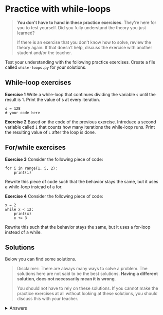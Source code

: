 # Practice with while-loops
> **You don't have to hand in these practice exercises.** They're here for you to test yourself. Did you fully understand the theory you just learned?
>
> If there is an exercise that you don't know how to solve, review the theory again. If that doesn't help, discuss the exercise with another student and/or the teacher.

Test your understanding with the following practice exercises. Create a file called `while-loops.py` for your solutions.

## While-loop exercises
**Exercise 1** Write a while-loop that continues dividing the variable `s` until the result is 1. Print the value of s at every iteration.

    s = 128
    # your code here

**Exercise 2** Based on the code of the previous exercise. Introduce a second variable called `i` that counts how many iterations the while-loop runs. Print the resulting value of `i` after the loop is done.

## For/while exercises
**Exercise 3** Consider the following piece of code:

    for i in range(1, 5, 2):
        print(i)

Rewrite this piece of code such that the behavior stays the same, but it uses a while-loop instead of a for.

**Exercise 4**
Consider the following piece of code:

    x = 2
    while x < 12:
        print(x)
        x += 3

Rewrite this such that the behavior stays the same, but it uses a for-loop instead of a while.

## Solutions
Below you can find some solutions.

> Disclaimer: There are always many ways to solve a problem. The solutions here are not said to be the best solutions.
**Having a different solution, does not necessarily mean it is wrong**.
>
> You should not have to rely on these solutions. If you cannot make the practice exercises at all without looking at these solutions, you should discuss this with your teacher.

<details markdown="1"><summary  markdown="span">Answers</summary>

**Exercise 1**

    s = 128
    while s > 1:
        s /= 2
        print(s)

**Exercise 2**

    s = 128
    i = 0
    while s > 1:
        s /= 2
        i += 1
        print(s)
    print(i)

**Exercise 3**

    i = 1
    while i < 5:
        print(i)
        i += 2

**Exercise 4**

    for x in range(2, 12, 3):
        print(x)

</details>
